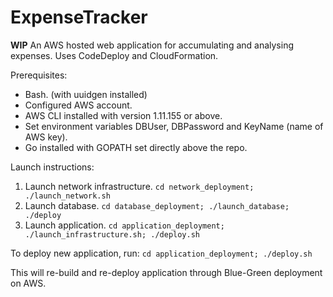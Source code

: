# ExpenseTracker
**WIP**
An AWS hosted web application for accumulating and analysing expenses. Uses CodeDeploy and CloudFormation.

Prerequisites:
- Bash. (with uuidgen installed)
- Configured AWS account.
- AWS CLI installed with version 1.11.155 or above.
- Set environment variables DBUser, DBPassword and KeyName (name of AWS key).
- Go installed with GOPATH set directly above the repo.

Launch instructions:
1. Launch network infrastructure.
`cd network_deployment;
./launch_network.sh`
2. Launch database.
`cd database_deployment;
./launch_database;
./deploy`
3. Launch application.
`cd application_deployment;
./launch_infrastructure.sh;
./deploy.sh`

To deploy new application, run:
`cd application_deployment;
./deploy.sh`

This will re-build and re-deploy application through Blue-Green deployment on AWS.